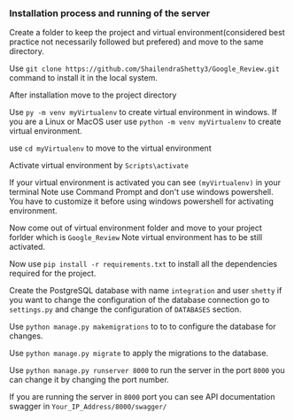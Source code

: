 
### Installation process and running of the server

Create a folder to keep the project and virtual environment(considered best practice not necessarily followed but prefered) and move to the same directory.

Use `git clone https://github.com/ShailendraShetty3/Google_Review.git` command to install it in the local system.

After installation move to the project directory

Use `py -m venv myVirtualenv` to create virtual environment in windows.
If you are a Linux or MacOS user use `python -m venv myVirtualenv` to create virtual environment.

use `cd myVirtualenv` to move to the virtual environment

Activate virtual environment by `Scripts\activate`

If your virtual environment is activated you can see `(myVirtualenv)` in your terminal
Note use Command Prompt and don't use windows powershell. You have to customize it before using windows powershell for activating environment.

Now come out of virtual environment folder and move to your project forlder which is `Google_Review`
Note virtual environment has to be still activated.

Now use `pip install -r requirements.txt` to install all the dependencies required for the project.

Create the PostgreSQL database with name `integration` and user `shetty` if you want to change the configuration of the database connection go to `settings.py` and change the configuration of `DATABASES` section.

Use `python manage.py makemigrations` to to to configure the database for changes.

Use `python manage.py migrate` to apply the migrations to the database.

Use `python manage.py runserver 8000` to run the server in the port `8000` you can change it by changing the port number.

If you are running the server in `8000` port you can see API documentation swagger in `Your_IP_Address/8000/swagger/`

